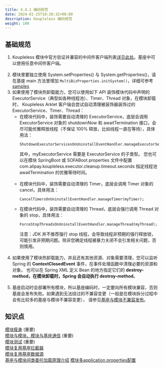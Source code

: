 ```yaml
---
title: 4.4.1 编码规范
date: 2024-01-25T10:28:32+08:00
description: Koupleless 编码规范
weight: 100
---
```


## 基础规范
1. Koupleless 模块中官方验证并兼容的中间件客户端列表[详见此处](/docs/tutorials/module-development/runtime-compatibility-list)。基座中可以使用任意中间件客户端。
   <br/><br/>
2. 模块里要独立使用 System.setProperties() 与 System.getProperties()，请在基座 main 方法里增加 `MultiBizProperties.initSystem()`，详细可参考 [samples](https://github.com/koupleless/samples/blob/main/springboot-samples/config/apollo/base-apollo/src/main/java/com/alipay/sofa/config/apollo/BaseApolloApplication.java) 
3. 如果使用了模块热卸载能力，您可以使用如下 API 装饰模块代码中声明的 ExecutorService（典型如各种线程池）、Timer、Thread 对象，在模块卸载时，
   Koupleless Arklet 客户端会尝试自动清理被装饰器装饰过的 ExecutorService、Timer、Thread：
   <br/>
    - 在模块代码中，装饰需要自动清理的 ExecutorService，底层会调用 ExecutorService 对象的 shutdownNow 和 awaitTermination 接口，会尽可能优雅释放线程（不保证 100% 释放，比如线程一直在等待），具体用法：
      ```
      ShutdownExecutorServicesOnUninstallEventHandler.manageExecutorService(myExecutorService);
      ```
      其中，myExecutorService 需要是 ExecutorService 的子类型。
      您也可以在模块 SpringBoot 或 SOFABoot properties 文件中配置 com.alipay.koupleless.executor.cleanup.timeout.seconds 指定线程池 awaitTermination 的优雅等待时间。
      <br/><br/>
    - 在模块代码中，装饰需要自动清理的 Timer，底层会调用 Timer 对象的 cancel，具体用法：
      ```
      CancelTimersOnUninstallEventHandler.manageTimer(myTimer);
      ```
    - 在模块代码中，装饰需要自动清理的 Thread，底层会强行调用 Thread 对象的 stop，具体用法：
      ```
      ForceStopThreadsOnUninstallEventHandler.manageThread(myThread);
      ```
      注意：JDK 并不推荐强行 stop 线程，会导致线程非预期的强行释放锁，可能引发非预期问题。除非您确定线程被暴力关闭不会引发相关问题，否则慎用。
      <br/><br/>
4. 如果使用了模块热卸载能力，并且还有其他资源、对象需要清理，您可以监听 Spring 的 **ContextClosedEvent** 事件，在事件处理函数中清理必要的资源和对象，
   也可以在 Spring XML 定义 Bean 的地方指定它们的 **destroy-method，**在模块卸载时，Spring 会自动执行** destroy-method**。
   <br/><br/>
5. 基座启动时会部署所有模块，所以基座编码时，一定要向所有模块兼容，否则基座会发布失败。如果遇到无法绕过的不兼容变更（一般是在模块拆分过程中会有比较多的基座与模块不兼容变更），
   请参见[基座与模块不兼容发布](/docs/tutorials/module-operation/incompatible-base-and-module-upgrade)。
   <br/>

## 知识点
[模块瘦身](/docs/tutorials/module-development/module-slimming)  (重要)<br />
[模块与模块、模块与基座通信](https://www.sofastack.tech/projects/sofa-boot/sofa-ark-ark-jvm/)  (重要)<br />
[模块测试](/docs/tutorials/module-development/module-testing)  (重要)<br />
[模块复用基座拦截器](/docs/tutorials/module-development/reuse-base-interceptor)<br />
[模块复用基座数据源](/docs/tutorials/module-development/reuse-base-datasource)<br />
[基座与模块间类委托加载原理介绍](/docs/introduction/architecture/class-delegation-principle)
[模块多application.properties配置](/docs/tutorials/module-development/module-multi-application-properties)

<br/>
<br/>
